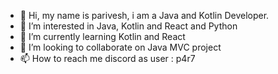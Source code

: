 - 👋 Hi, my name is parivesh, i am a Java and Kotlin Developer.
- 👀 I’m interested in Java, Kotlin and React and Python
- 🌱 I’m currently learning Kotlin and React 
- 💞️ I’m looking to collaborate on Java MVC project
- 📫 How to reach me discord as user : p4r7

<!---
P4R7/P4R7 is a ✨ special ✨ repository because its `README.md` (this file) appears on your GitHub profile.
You can click the Preview link to take a look at your changes.
--->

